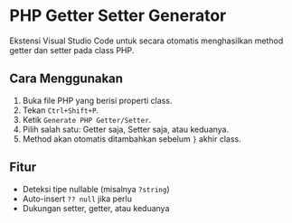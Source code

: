 # PHP Getter Setter Generator

Ekstensi Visual Studio Code untuk secara otomatis menghasilkan method getter dan setter pada class PHP.

## Cara Menggunakan

1. Buka file PHP yang berisi properti class.
2. Tekan `Ctrl+Shift+P`.
3. Ketik `Generate PHP Getter/Setter`.
4. Pilih salah satu: Getter saja, Setter saja, atau keduanya.
5. Method akan otomatis ditambahkan sebelum `}` akhir class.

## Fitur

- Deteksi tipe nullable (misalnya `?string`)
- Auto-insert `?? null` jika perlu
- Dukungan setter, getter, atau keduanya
